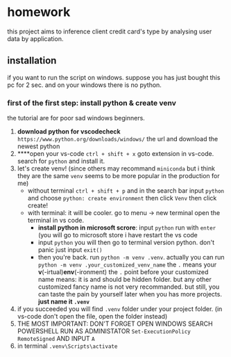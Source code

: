 # homework

this project aims to inference client credit card's type by analysing user data by application.

## installation

if you want to run the script on windows. suppose you has just bought this pc for 2 sec. and on your windows there is no python.

### first of the first step: install python & create venv

the tutorial are for poor sad windows beginners.

1. **download python for vscodecheck** `https://www.python.org/downloads/windows/` the url and download the newest python
2. ****open your vs-code `ctrl + shift + x` goto extension in vs-code. search for `python` and install it.
3. let's create venv! (since others may recommand `miniconda` but i think they are the same `venv` seems to be more popular in the production for me)
    - without terminal `ctrl + shift + p` and in the search bar input `python` and choose `python: create environment` then click `Venv` then click create!
    - with terminal: it will be cooler. go to menu -> new terminal open the terminal in vs code.
        - **install python in microsoft scrore**: input `python` run with `enter` (you will go to microsoft store i have restart the vs code
        - input `python` you will then go to terminal version python. don't panic just input `exit()`
        - then you're back. run `python -m venv .venv`. actually you can run `python -m venv .your_customized_venv_name` the `.` means your **v**(-irtual)**env**(-ironment) the `.` point before your customized name means: it is and should be hidden folder. but any other customized fancy name is not very recommanded. but still, you can taste the pain by yourself later when you has more projects. **just name it `.venv`**
4. if you succeeded you will find `.venv` folder under your project folder. (in vs-code don't open the file, open the folder instead)
5. THE MOST IMPORTANT: DON'T FORGET OPEN WINDOWS SEARCH POWERSHELL RUN AS ADMINISTATOR `Set-ExecutionPolicy RemoteSigned` AND INPUT `A`
6. in terminal `.venv\Scripts\activate`
